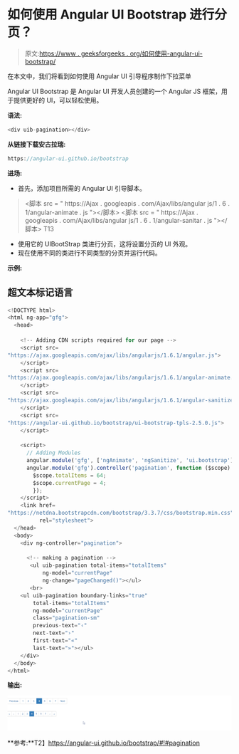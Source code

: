 # 如何使用 Angular UI Bootstrap 进行分页？

> 原文:[https://www . geeksforgeeks . org/如何使用-angular-ui-bootstrap/](https://www.geeksforgeeks.org/how-to-make-pagination-using-angular-ui-bootstrap/)

在本文中，我们将看到如何使用 Angular UI 引导程序制作下拉菜单

Angular UI Bootstrap 是 Angular UI 开发人员创建的一个 Angular JS 框架，用于提供更好的 UI，可以轻松使用。

**语法:**

```ts
<div uib-pagination></div>
```

**从链接下载安古拉瑞:**

```ts
https://angular-ui.github.io/bootstrap
```

**进场:**

*   首先，添加项目所需的 Angular UI 引导脚本。

> <脚本 src = " https://Ajax . googleapis . com/Ajax/libs/angular js/1 . 6 . 1/angular-animate . js "></脚本>
> <脚本 src = " https://Ajax . googleapis . com/Ajax/libs/angular js/1 . 6 . 1/angular-sanitar . js "></脚本>
> T13

*   使用它的 UIBootStrap 类进行分页，这将设置分页的 UI 外观。
*   现在使用不同的类进行不同类型的分页并运行代码。

**示例:**

## 超文本标记语言

```ts
<!DOCTYPE html>
<html ng-app="gfg">
  <head>

    <!-- Adding CDN scripts required for our page -->
    <script src=
"https://ajax.googleapis.com/ajax/libs/angularjs/1.6.1/angular.js">
    </script>
    <script src=
"https://ajax.googleapis.com/ajax/libs/angularjs/1.6.1/angular-animate.js">
    </script>
    <script src=
"https://ajax.googleapis.com/ajax/libs/angularjs/1.6.1/angular-sanitize.js">
    </script>
    <script src=
"https://angular-ui.github.io/bootstrap/ui-bootstrap-tpls-2.5.0.js">
    </script>

    <script>
      // Adding Modules
      angular.module('gfg', ['ngAnimate', 'ngSanitize', 'ui.bootstrap']);
      angular.module('gfg').controller('pagination', function ($scope) {
        $scope.totalItems = 64;
        $scope.currentPage = 4;
        });
    </script>
    <link href=
"https://netdna.bootstrapcdn.com/bootstrap/3.3.7/css/bootstrap.min.css"
          rel="stylesheet">
  </head>
  <body>
    <div ng-controller="pagination">

      <!-- making a pagination -->
       <ul uib-pagination total-items="totalItems" 
           ng-model="currentPage" 
           ng-change="pageChanged()"></ul>
       <br>
    <ul uib-pagination boundary-links="true" 
        total-items="totalItems" 
        ng-model="currentPage" 
        class="pagination-sm" 
        previous-text="‹" 
        next-text="›" 
        first-text="«" 
        last-text="»"></ul>
    </div>
  </body>
</html>
```

**输出:**

![](img/0d4f8f95193a300a0e91a97f3f8a8137.png)

**参考:**T2】https://angular-ui.github.io/bootstrap/#!#pagination